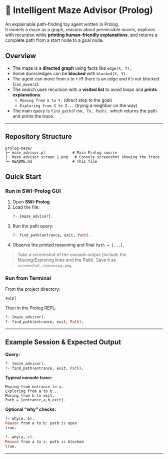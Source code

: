 # 🧭 Intelligent Maze Advisor (Prolog)

An explainable path-finding toy agent written in Prolog.  
It models a maze as a graph, reasons about permissible moves, explores with recursion while **printing human-friendly explanations**, and returns a complete path from a start node to a goal node.


## Overview

- The maze is a **directed graph** using facts like `edge(X, Y).`
- Some doors/edges can be **blocked** with `blocked(X, Y).`
- The agent can move from `X` to `Y` iff there is an edge and it’s not blocked (`can_move/2`).
- The search uses recursion with a **visited list** to avoid loops and **prints explanations**:
  - `Moving from X to Y.` (direct step to the goal)
  - `Exploring from X to Z...` (trying a neighbor on the way)
- The main query is `find_path(From, To, Path).` which returns the path and prints the trace.

---

## Repository Structure

```
prolog-maze/
├─ maze_advisor.pl            # Main Prolog source 
├─ Maze advisor screen 1.png   # Console screenshot showing the trace 
└─ README.md                  # This file
```



## Quick Start

### Run in SWI-Prolog GUI

1. Open **SWI-Prolog**.
2. Load the file:
   ```prolog
   ?- [maze_advisor].
   ```
3. Run the path query:
   ```prolog
   ?- find_path(entrance, exit, Path).
   ```
4. Observe the printed reasoning and final `Path = [...]`.

> Take a screenshot of the console output (include the Moving/Exploring lines and the Path). Save it as `screenshot_reasoning.png`.

### Run from Terminal

From the project directory:

```bash
swipl
```

Then in the Prolog REPL:

```prolog
?- [maze_advisor].
?- find_path(entrance, exit, Path).
```


---

## Example Session & Expected Output

**Query:**
```prolog
?- [maze_advisor].
?- find_path(entrance, exit, Path).
```

**Typical console trace:**
```
Moving from entrance to a.
Exploring from a to b...
Moving from b to exit.
Path = [entrance,a,b,exit].
```

**Optional “why” checks:**
```prolog
?- why(a, b).
Reason from a to b: path is open
true.

?- why(a, c).
Reason from a to c: path is blocked
true.
```

---

